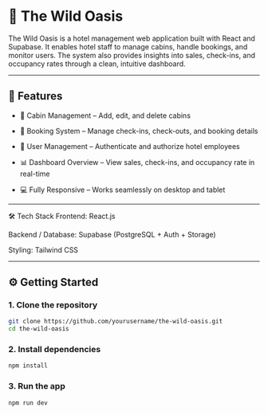 # 🌴 The Wild Oasis

The Wild Oasis is a hotel management web application built with React and Supabase. It enables hotel staff to manage cabins, handle bookings, and monitor users. The system also provides insights into sales, check-ins, and occupancy rates through a clean, intuitive dashboard.

---

## 🚀 Features

- 🏡 Cabin Management – Add, edit, and delete cabins

- 📅 Booking System – Manage check-ins, check-outs, and booking details

- 👥 User Management – Authenticate and authorize hotel employees

- 📊 Dashboard Overview – View sales, check-ins, and occupancy rate in real-time

- 💻 Fully Responsive – Works seamlessly on desktop and tablet

---

🛠 Tech Stack
Frontend: React.js

Backend / Database: Supabase (PostgreSQL + Auth + Storage)

Styling: Tailwind CSS

---

## ⚙️ Getting Started

### 1. Clone the repository

```bash
git clone https://github.com/yourusername/the-wild-oasis.git
cd the-wild-oasis
```

### 2. Install dependencies

```bash
npm install
```

### 3. Run the app

```bash
npm run dev
```

